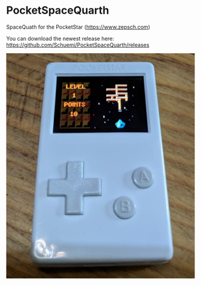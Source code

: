 # PocketSpaceQuarth
SpaceQuath for the PocketStar (https://www.zepsch.com)

You can download the newest release here: https://github.com/Schuemi/PocketSpaceQuarth/releases

![PocketSpaceQuarth](https://raw.githubusercontent.com/Schuemi/PocketSpaceQuarth/master/res/title.jpg)



